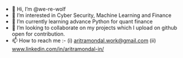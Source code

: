 - 👋 Hi, I’m @we-re-wolf
- 👀 I’m interested in Cyber Security, Machine Learning and Finance
- 🌱 I’m currently learning advance Python for quant finance
- 💞️ I’m looking to collaborate on my projects which I upload on github open for contribution.
- 📫 How to reach me :-
        (i)  aritramondal.work@gmail.com
        (ii) www.linkedin.com/in/aritramondal-in/

<!---
we-re-wolf/we-re-wolf is a ✨ special ✨ repository because its `README.md` (this file) appears on your GitHub profile.
You can click the Preview link to take a look at your changes.
--->
